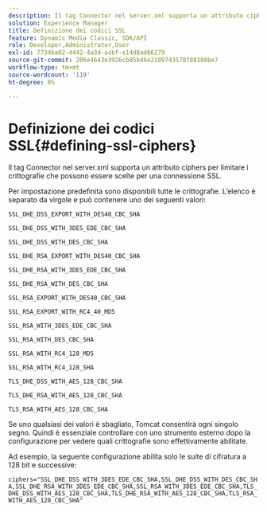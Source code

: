```yaml
---
description: Il tag Connector nel server.xml supporta un attributo ciphers per limitare i crittografie che possono essere scelte per una connessione SSL.
solution: Experience Manager
title: Definizione dei codici SSL
feature: Dynamic Media Classic, SDK/API
role: Developer,Administrator,User
exl-id: 7734ba02-4442-4a3d-acbf-e14d8ad66279
source-git-commit: 206e4643e3926cb85b4be2189743578f88180be7
workflow-type: tm+mt
source-wordcount: '119'
ht-degree: 0%

---
```


# Definizione dei codici SSL{#defining-ssl-ciphers}

Il tag Connector nel server.xml supporta un attributo ciphers per limitare i crittografie che possono essere scelte per una connessione SSL.

Per impostazione predefinita sono disponibili tutte le crittografie. L’elenco è separato da virgole e può contenere uno dei seguenti valori:

`SSL_DHE_DSS_EXPORT_WITH_DES40_CBC_SHA`

`SSL_DHE_DSS_WITH_3DES_EDE_CBC_SHA`

`SSL_DHE_DSS_WITH_DES_CBC_SHA`

`SSL_DHE_RSA_EXPORT_WITH_DES40_CBC_SHA`

`SSL_DHE_RSA_WITH_3DES_EDE_CBC_SHA`

`SSL_DHE_RSA_WITH_DES_CBC_SHA`

`SSL_RSA_EXPORT_WITH_DES40_CBC_SHA`

`SSL_RSA_EXPORT_WITH_RC4_40_MD5`

`SSL_RSA_WITH_3DES_EDE_CBC_SHA`

`SSL_RSA_WITH_DES_CBC_SHA`

`SSL_RSA_WITH_RC4_128_MD5`

`SSL_RSA_WITH_RC4_128_SHA`

`TLS_DHE_DSS_WITH_AES_128_CBC_SHA`

`TLS_DHE_RSA_WITH_AES_128_CBC_SHA`

`TLS_RSA_WITH_AES_128_CBC_SHA`

Se uno qualsiasi dei valori è sbagliato, Tomcat consentirà ogni singolo segno. Quindi è essenziale controllare con uno strumento esterno dopo la configurazione per vedere quali crittografie sono effettivamente abilitate.

Ad esempio, la seguente configurazione abilita solo le suite di cifratura a 128 bit e successive:

`ciphers="SSL_DHE_DSS_WITH_3DES_EDE_CBC_SHA,SSL_DHE_DSS_WITH_DES_CBC_SHA,SSL_DHE_RSA_WITH_3DES_EDE_CBC_SHA,SSL_RSA_WITH_3DES_EDE_CBC_SHA,TLS_DHE_DSS_WITH_AES_128_CBC_SHA,TLS_DHE_RSA_WITH_AES_128_CBC_SHA,TLS_RSA_WITH_AES_128_CBC_SHA"`
